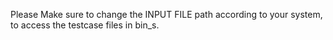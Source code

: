 Please Make sure to change the INPUT FILE path according to your system, to access the testcase files in bin_s.
